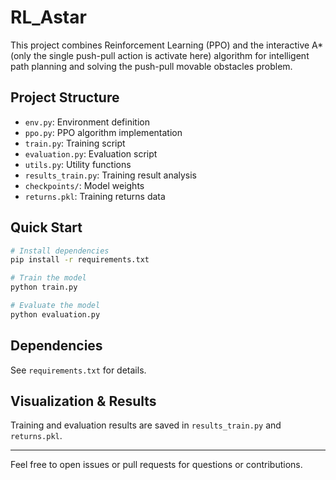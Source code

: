 
# RL_Astar

This project combines Reinforcement Learning (PPO) and the interactive A* (only the single push-pull action is activate here) algorithm for intelligent path planning and solving the push-pull movable obstacles  problem.

## Project Structure
- `env.py`: Environment definition
- `ppo.py`: PPO algorithm implementation
- `train.py`: Training script
- `evaluation.py`: Evaluation script
- `utils.py`: Utility functions
- `results_train.py`: Training result analysis
- `checkpoints/`: Model weights
- `returns.pkl`: Training returns data

## Quick Start
```bash
# Install dependencies
pip install -r requirements.txt

# Train the model
python train.py

# Evaluate the model
python evaluation.py
```

## Dependencies
See `requirements.txt` for details.

## Visualization & Results
Training and evaluation results are saved in `results_train.py` and `returns.pkl`.

---

Feel free to open issues or pull requests for questions or contributions.
